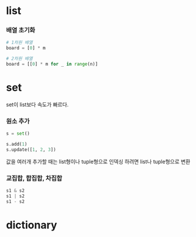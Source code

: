 # list

### 배열 초기화
```python
# 1차원 배열
board = [0] * m

# 2차원 배열
board = [[0] * m for _ in range(n)]
```

# set

set이 list보다 속도가 빠르다.

### 원소 추가
```python
s = set()

s.add(1)
s.update([1, 2, 3])
```
값을 여러개 추가할 때는 list형이나 tuple형으로
인덱싱 하려면 list나 tuple형으로 변환

### 교집합, 합집합, 차집합

```python
s1 & s2
s1 | s2
s1 - s2
```

# dictionary
